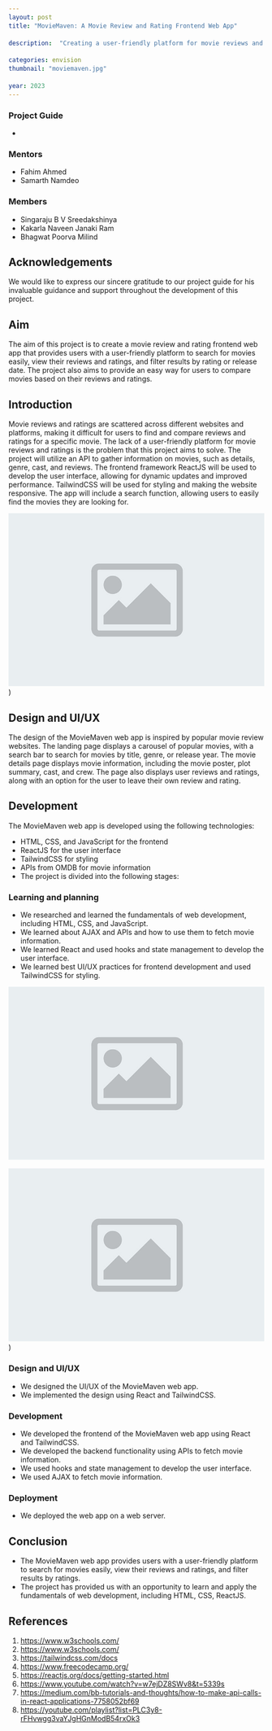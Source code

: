 ```yaml
---
layout: post
title: "MovieMaven: A Movie Review and Rating Frontend Web App"

description:  "Creating a user-friendly platform for movie reviews and ratings"

categories: envision
thumbnail: "moviemaven.jpg"

year: 2023
---
```


### Project Guide

- 

### Mentors

- Fahim Ahmed
- Samarth Namdeo

### Members

- Singaraju B V Sreedakshinya
- Kakarla Naveen Janaki Ram
- Bhagwat Poorva Milind

## Acknowledgements

We would like to express our sincere gratitude to our project guide for his invaluable guidance and support throughout the development of this project.



## Aim
The aim of this project is to create a movie review and rating frontend web app that provides users with a user-friendly platform to search for movies easily, view their reviews and ratings, and filter results by rating or release date. The project also aims to provide an easy way for users to compare movies based on their reviews and ratings.


## Introduction


Movie reviews and ratings are scattered across different websites and platforms, making it difficult for users to find and compare reviews and ratings for a specific movie. The lack of a user-friendly platform for movie reviews and ratings is the problem that this project aims to solve. The project will utilize an API to gather information on movies, such as details, genre, cast, and reviews. The frontend framework ReactJS will be used to develop the user interface, allowing for dynamic updates and improved performance. TailwindCSS will be used for styling and making the website responsive. The app will include a search function, allowing users to easily find the movies they are looking for.



![image 1](/moviemaven/src/assets/jk-placeholder-image.jpg))

## Design and UI/UX

The design of the MovieMaven web app is inspired by popular movie review websites. The landing page displays a carousel of popular movies, with a search bar to search for movies by title, genre, or release year. The movie details page displays movie information, including the movie poster, plot summary, cast, and crew. The page also displays user reviews and ratings, along with an option for the user to leave their own review and rating.

## Development

The MovieMaven web app is developed using the following technologies:

- HTML, CSS, and JavaScript for the frontend
- ReactJS for the user interface
- TailwindCSS for styling
- APIs from OMDB for movie information
- The project is divided into the following stages:

### Learning and planning

- We researched and learned the fundamentals of web development, including HTML, CSS, and JavaScript.
- We learned about AJAX and APIs and how to use them to fetch movie information.
- We learned React and used hooks and state management to develop the user interface.
- We learned best UI/UX practices for frontend development and used TailwindCSS for styling.

![image_2](/moviemaven/src/assets/jk-placeholder-image.jpg)

![image_3](/moviemaven/src/assets/jk-placeholder-image.jpg))

### Design and UI/UX

- We designed the UI/UX of the MovieMaven web app.
- We implemented the design using React and TailwindCSS.


### Development

- We developed the frontend of the MovieMaven web app using React and
TailwindCSS.
- We developed the backend functionality using APIs to fetch movie information.
- We used hooks and state management to develop the user interface.
- We used AJAX to fetch movie information.


### Deployment

- We deployed the web app on a web server.


## Conclusion

- The MovieMaven web app provides users with a user-friendly platform to search for movies easily, view their reviews and ratings, and filter results by ratings.
- The project has provided us with an opportunity to learn and apply the fundamentals of web development, including HTML, CSS, ReactJS.

## References

1. https://www.w3schools.com/
2. https://www.w3schools.com/
3. https://tailwindcss.com/docs
4. https://www.freecodecamp.org/
5. https://reactjs.org/docs/getting-started.html
6. https://www.youtube.com/watch?v=w7ejDZ8SWv8&t=5339s
7. https://medium.com/bb-tutorials-and-thoughts/how-to-make-api-calls-in-react-applications-7758052bf69
8. https://youtube.com/playlist?list=PLC3y8-rFHvwgg3vaYJgHGnModB54rxOk3
